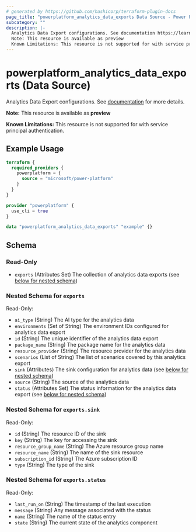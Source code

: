 ```yaml
---
# generated by https://github.com/hashicorp/terraform-plugin-docs
page_title: "powerplatform_analytics_data_exports Data Source - Power Platform"
subcategory: ""
description: |-
  Analytics Data Export configurations. See documentation https://learn.microsoft.com/en-us/power-platform/admin/set-up-export-application-insights for more details.
  Note: This resource is available as preview
  Known Limitations: This resource is not supported for with service principal authentication.
---
```


# powerplatform_analytics_data_exports (Data Source)

Analytics Data Export configurations. See [documentation](https://learn.microsoft.com/en-us/power-platform/admin/set-up-export-application-insights) for more details.

**Note:** This resource is available as **preview**

**Known Limitations:** This resource is not supported for with service principal authentication.

## Example Usage

```terraform
terraform {
  required_providers {
    powerplatform = {
      source = "microsoft/power-platform"
    }
  }
}

provider "powerplatform" {
  use_cli = true
}

data "powerplatform_analytics_data_exports" "example" {}
```

<!-- schema generated by tfplugindocs -->
## Schema

### Read-Only

- `exports` (Attributes Set) The collection of analytics data exports (see [below for nested schema](#nestedatt--exports))

<a id="nestedatt--exports"></a>
### Nested Schema for `exports`

Read-Only:

- `ai_type` (String) The AI type for the analytics data
- `environments` (Set of String) The environment IDs configured for analytics data export
- `id` (String) The unique identifier of the analytics data export
- `package_name` (String) The package name for the analytics data
- `resource_provider` (String) The resource provider for the analytics data
- `scenarios` (List of String) The list of scenarios covered by this analytics export
- `sink` (Attributes) The sink configuration for analytics data (see [below for nested schema](#nestedatt--exports--sink))
- `source` (String) The source of the analytics data
- `status` (Attributes Set) The status information for the analytics data export (see [below for nested schema](#nestedatt--exports--status))

<a id="nestedatt--exports--sink"></a>
### Nested Schema for `exports.sink`

Read-Only:

- `id` (String) The resource ID of the sink
- `key` (String) The key for accessing the sink
- `resource_group_name` (String) The Azure resource group name
- `resource_name` (String) The name of the sink resource
- `subscription_id` (String) The Azure subscription ID
- `type` (String) The type of the sink


<a id="nestedatt--exports--status"></a>
### Nested Schema for `exports.status`

Read-Only:

- `last_run_on` (String) The timestamp of the last execution
- `message` (String) Any message associated with the status
- `name` (String) The name of the status entry
- `state` (String) The current state of the analytics component
